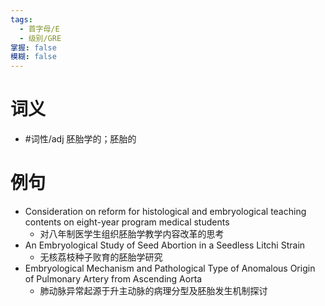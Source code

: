 ```yaml
---
tags:
  - 首字母/E
  - 级别/GRE
掌握: false
模糊: false
---
```

# 词义
- #词性/adj  胚胎学的；胚胎的
# 例句
- Consideration on reform for histological and embryological teaching contents on eight-year program medical students
	- 对八年制医学生组织胚胎学教学内容改革的思考
- An Embryological Study of Seed Abortion in a Seedless Litchi Strain
	- 无核荔枝种子败育的胚胎学研究
- Embryological Mechanism and Pathological Type of Anomalous Origin of Pulmonary Artery from Ascending Aorta
	- 肺动脉异常起源于升主动脉的病理分型及胚胎发生机制探讨
